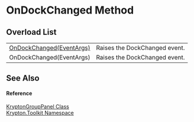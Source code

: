 # OnDockChanged Method


## Overload List
<table>
<tr>
<td><a href="a266a28f-2ca6-4f4f-3ecc-f808714a4ab1.md">OnDockChanged(EventArgs)</a></td>
<td>Raises the DockChanged event.</td></tr>
<tr>
<td>OnDockChanged(EventArgs)</td>
<td>Raises the DockChanged event.</td></tr>
</table>

## See Also


#### Reference
<a href="70824414-2ab5-633e-5d48-8e3c9339230f.md">KryptonGroupPanel Class</a>  
<a href="79d2eac2-21f4-54ff-7552-b20c33c30600.md">Krypton.Toolkit Namespace</a>  
